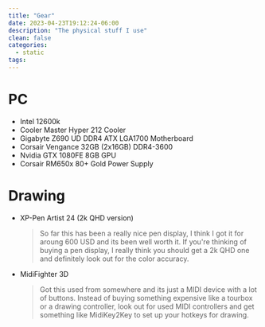 ```yaml
---
title: "Gear"
date: 2023-04-23T19:12:24-06:00
description: "The physical stuff I use"
clean: false
categories:
  - static
tags:
---
```


# PC

- Intel 12600k
- Cooler Master Hyper 212 Cooler
- Gigabyte Z690 UD DDR4 ATX LGA1700 Motherboard
- Corsair Vengance 32GB (2x16GB) DDR4-3600
- Nvidia GTX 1080FE 8GB GPU
- Corsair RM650x 80+ Gold Power Supply

# Drawing

- XP-Pen Artist 24 (2k QHD version)
  > So far this has been a really nice pen display, I think I got it for aroung 600 USD and its been well worth it.
  > If you're thinking of buying a pen display, I really think you should get a 2k QHD one and definitely look out for the color accuracy.
- MidiFighter 3D
  > Got this used from somewhere and its just a MIDI device with a lot of buttons.
  > Instead of buying something expensive like a tourbox or a drawing controller, look out for used MIDI controllers and get something like MidiKey2Key to set up your hotkeys for drawing.
